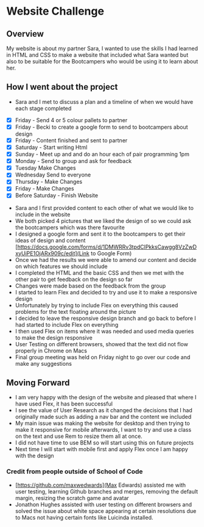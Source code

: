 # Website Challenge
 
## Overview
 
My website is about my partner Sara, I wanted to use the skills I had learned in HTML and CSS to make a website that included what Sara wanted but also to be suitable for the Bootcampers who would be using it to learn about her.  
 
## How I went about the project
 
- Sara and I met to discuss a plan and a timeline of when we would have each stage completed
 
- [x] Friday - Send 4 or 5 colour pallets to partner
- [x] Friday - Becki to create a google form to send to bootcampers about design  
- [x] Friday - Content finished and sent to partner 
- [x] Saturday - Start writing Html 
- [x] Sunday - Meet up and and do an hour each of pair programming 1pm 
- [x] Monday - Send to group and ask for feedback 
- [x] Tuesday Make Changes
- [x] Wednesday Send to everyone 
- [x] Thursday - Make Changes 
- [x] Friday - Make Changes
- [x] Before Saturday - Finish Website 
 
- Sara and I first provided content to each other of what we would like to include in the website
- We both picked 4 pictures that we liked the design of so we could ask the bootcampers which was there favourite
- I designed a google form and sent it to the bootcampers to get their ideas of design and content
 [https://docs.google.com/forms/d/1DMWRRv3tpdClPkksCawgg8VzZwDxyUiPE1OjARx909c/edit](Link to Google Form)
- Once we had the results we were able to amend our content and decide on which features we should include
- I completed the HTML and the basic CSS and then we met with the other pair to get feedback on the design so far
- Changes were made based on the feedback from the group
- I started to learn Flex and decided to try and use it to make a responsive design
- Unfortunately by trying to include Flex on everything this caused problems for the text floating around the picture
- I decided to leave the responsive design branch and go back to before I had started to include Flex on everything
- I then used Flex on items where it was needed and used media queries to make the design responsive
- User Testing on different browsers, showed that the text did not flow properly in Chrome on Macs 
- Final group meeting was held on Friday night to go over our code and make any suggestions
 
## Moving Forward
 
- I am very happy with the design of the website and pleased that where I have used Flex, it has been successful
- I see the value of User Research as it changed the decisions that I had originally made such as adding a nav bar and the content we included
- My main issue was making the website for desktop and then trying to make it responsive for mobile afterwards, I want to try and use a class on the text and use Rem to resize them all at once. 
- I did not have time to use BEM so will start using this on future projects
- Next time I will start with mobile first and apply Flex once I am happy with the design
 
### Credit from people outside of School of Code 
 
- [https://github.com/maxwedwards](Max Edwards) assisted me with user testing, learning Github branches and merges, removing the default margin, resizing the scratch game and avatar
- Jonathon Hughes assisted with user testing on different browsers and solved the issue about white space appearing at certain resolutions due to Macs not having certain fonts like Luicinda installed. 
